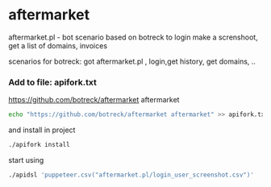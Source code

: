 # aftermarket
aftermarket.pl  - bot scenario based on botreck to login make a screnshoot, get a list of domains, invoices 


scenarios for botreck: got aftermarket.pl , login,get history, get domains, ..

### Add to file: apifork.txt

https://github.com/botreck/aftermarket aftermarket

```bash
echo "https://github.com/botreck/aftermarket aftermarket" >> apifork.txt
```

and install in project

```bash
./apifork install
```

start using

```bash
./apidsl 'puppeteer.csv("aftermarket.pl/login_user_screenshot.csv")'
```